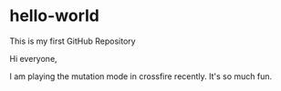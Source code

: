 # hello-world
This is my first GitHub Repository

Hi everyone,

I am playing the mutation mode in crossfire recently.
It's so much fun.
